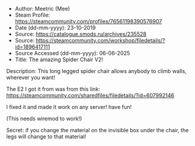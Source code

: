 - Author: Meetric (Mee)
- Steam Profile: https://steamcommunity.com/profiles/76561198390576907
- Date (dd-mm-yyyy): 23-10-2019
- Source: https://catalogue.smods.ru/archives/235528
- Source: https://steamcommunity.com/workshop/filedetails/?id=1896417111
- Source Accessed (dd-mm-yyyy): 06-06-2025
- Title: The amazing Spider Chair V2!

Description:
This long legged spider chair allows anybody to climb walls, wherever you want!

The E2 I got it from was from this link:
https://steamcommunity.com/sharedfiles/filedetails/?id=607992146

I fixed it and made it work on any server!
have fun!

(This needs wiremod to work!)

Secret: if you change the material on the invisible box under the chair, the legs will change to that material!
